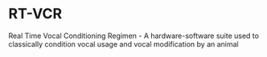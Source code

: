 # RT-VCR
Real Time Vocal Conditioning Regimen - A hardware-software suite used to classically condition vocal usage and vocal modification by an animal
